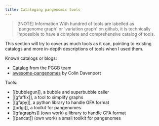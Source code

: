 ```yaml
---
title: Cataloging pangenomic tools
---
```

> [!NOTE] Information
> With hundred of tools are labelled as 'pangenome graph' or 'variation graph' on github, it is technically impossible to have a complete and comprehensive catalog of tools.

This section will try to cover as much tools as it can, pointing to existing catalogs and more in-depth descriptions of tools when I used them.

Known catalogs or blogs:
+ [Catalog](https://pangenome.github.io/) from the PGGB team
+ [awesome-pangenomes](https://github.com/colindaven/awesome-pangenomes) by Colin Davenport

Tools:
+ [[bubblegun]], a bubble and superbubble caller
+ [[gfaffix]], a tool to simplify graphs
+ [[gfapy]], a python library to handle GFA format
+ [[odgi]], a toolkit for pangenomes
+ [[gfagraphs]] (own work) a library to handle GFA format
+ [[pancat]] (own work) a small toolkit for pangenomes